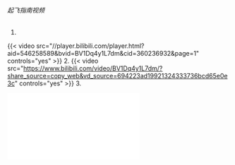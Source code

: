 ###### 起飞指南视频
1.
{{< video src="//player.bilibili.com/player.html?aid=546258589&bvid=BV1Dq4y1L7dm&cid=360236932&page=1" controls="yes" >}}
2.
{{< video src="https://www.bilibili.com/video/BV1Dq4y1L7dm/?share_source=copy_web&vd_source=694223ad19921324333736bcd65e0e3c" controls="yes" >}}
3.
<iframe src="//player.bilibili.com/player.html?aid=546258589&bvid=BV1Dq4y1L7dm&cid=360236932&page=1" scrolling="no" border="0" frameborder="no" framespacing="0" allowfullscreen="true"> </iframe>
